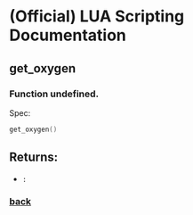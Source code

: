 
# (Official) LUA Scripting Documentation

## get_oxygen

### Function undefined.

Spec:
```lua
get_oxygen()
```
## Returns:
- `:` 
### [back](../other)
